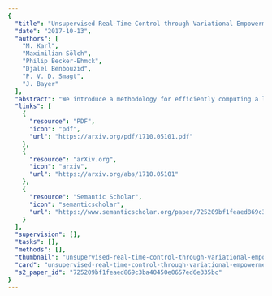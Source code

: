 ```yaml
---
{
  "title": "Unsupervised Real-Time Control through Variational Empowerment",
  "date": "2017-10-13",
  "authors": [
    "M. Karl",
    "Maximilian Sölch",
    "Philip Becker-Ehmck",
    "Djalel Benbouzid",
    "P. V. D. Smagt",
    "J. Bayer"
  ],
  "abstract": "We introduce a methodology for efficiently computing a lower bound to empowerment, allowing it to be used as an unsupervised cost function for policy learning in real-time control. Empowerment, being the channel capacity between actions and states, maximises the influence of an agent on its near future. It has been shown to be a good model of biological behaviour in the absence of an extrinsic goal. But empowerment is also prohibitively hard to compute, especially in nonlinear continuous spaces. We introduce an efficient, amortised method for learning empowerment-maximising policies. We demonstrate that our algorithm can reliably handle continuous dynamical systems using system dynamics learned from raw data. The resulting policies consistently drive the agents into states where they can use their full potential.",
  "links": [
    {
      "resource": "PDF",
      "icon": "pdf",
      "url": "https://arxiv.org/pdf/1710.05101.pdf"
    },
    {
      "resource": "arXiv.org",
      "icon": "arxiv",
      "url": "https://arxiv.org/abs/1710.05101"
    },
    {
      "resource": "Semantic Scholar",
      "icon": "semanticscholar",
      "url": "https://www.semanticscholar.org/paper/725209bf1feaed869c3ba40450e0657ed6e335bc"
    }
  ],
  "supervision": [],
  "tasks": [],
  "methods": [],
  "thumbnail": "unsupervised-real-time-control-through-variational-empowerment-thumb.jpg",
  "card": "unsupervised-real-time-control-through-variational-empowerment-card.jpg",
  "s2_paper_id": "725209bf1feaed869c3ba40450e0657ed6e335bc"
}
---
```


